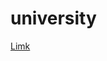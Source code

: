 # university
[Limk](https://colab.research.google.com/drive/1naUlKpwQQ-tBH8qho90zHujN5apWFjgC?usp=sharing#scrollTo=ls892CrmoDXN) 
